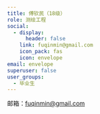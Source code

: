 ```yaml
---
title: 傅钦民（18级）
role: 测绘工程
social:
  - display:
      header: false
    link: fuqinmin@gmail.com
    icon_pack: fas
    icon: envelope
email: envelope
superuser: false
user_groups:
  - 毕业生
---
```

邮箱：fuqinmin@gmail.com

